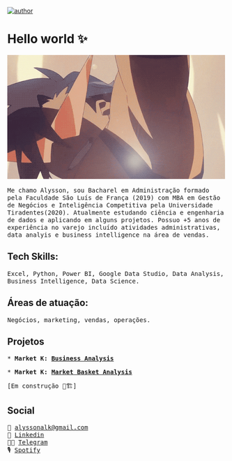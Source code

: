 [![author](https://img.shields.io/badge/author-alysson_guimarães-red.svg)](https://www.linkedin.com/in/guimaraesalysson/)

# Hello world ✨

![](https://github.com/k3ybladewielder/k3ybladewielder/blob/main/kamina.gif)

<tt>Me chamo Alysson, sou Bacharel em Administração formado pela Faculdade São Luís de França (2019) com MBA em Gestão de Negócios e Inteligência Competitiva pela Universidade Tiradentes(2020). Atualmente estudando ciência e engenharia de dados e aplicando em alguns projetos. Possuo +5 anos de experiência no varejo incluído atividades administrativas, data analyis e business intelligence na área de vendas.</tt>

## Tech Skills: 

<tt>Excel, Python, Power BI, Google Data Studio, Data Analysis, Business Intelligence, Data Science.</tt>

## Áreas de atuação:

<tt>Negócios, marketing, vendas, operações.</tt>

## Projetos<br>
<tt>* **Market K: [Business Analysis](https://github.com/k3ybladewielder/market_k/blob/main/market_k_eda.ipynb)**<br></tt>

<tt>* **Market K: [Market Basket Analysis](https://github.com/k3ybladewielder/market_k/blob/main/market_k_mba.ipynb)**<br></tt>

<tt>[Em construção 🚧🏗]</tt>

## Social <br>
<tt>📧 alyssonalk@gmail.com<br></tt>
<tt>💼 [Linkedin](https://www.linkedin.com/in/guimaraesalysson/)<br></tt>
<tt>👨‍🚀 [Telegram](t.me/alysson)<br></tt>
<tt>🎙 [Spotify](https://open.spotify.com/user/sao5qyutaa7j64zwsojmyq7hq)</tt>
